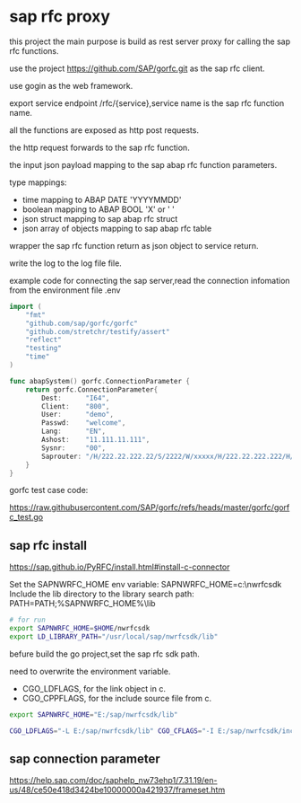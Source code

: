 # sap rfc proxy

this project the main purpose is build as rest server proxy for calling the sap rfc functions.

use the project https://github.com/SAP/gorfc.git as the sap rfc client.

use gogin as the web framework.

export service endpoint /rfc/{service},service name is the sap rfc function name.

all the functions are exposed as http post requests.

the http request forwards to the sap rfc function.

the input json payload mapping to the sap abap rfc function parameters. 

type mappings:

- time mapping to ABAP DATE 'YYYYMMDD'
- boolean mapping to ABAP BOOL 'X' or ' '
- json struct mapping to sap abap rfc struct
- json array of objects mapping to sap abap rfc table

wrapper the sap rfc function return as json object to service return.

write the log to the log file file.


example code for connecting the sap server,read the connection infomation from the environment file .env
```go
import (
    "fmt"
    "github.com/sap/gorfc/gorfc"
    "github.com/stretchr/testify/assert"
    "reflect"
    "testing"
    "time"
)

func abapSystem() gorfc.ConnectionParameter {
    return gorfc.ConnectionParameter{
        Dest:      "I64",
        Client:    "800",
        User:      "demo",
        Passwd:    "welcome",
        Lang:      "EN",
        Ashost:    "11.111.11.111",
        Sysnr:     "00",
        Saprouter: "/H/222.22.222.22/S/2222/W/xxxxx/H/222.22.222.222/H/",
    }
}
```

gorfc test case code:

https://raw.githubusercontent.com/SAP/gorfc/refs/heads/master/gorfc/gorfc_test.go


## sap rfc install

https://sap.github.io/PyRFC/install.html#install-c-connector

Set the SAPNWRFC_HOME env variable: SAPNWRFC_HOME=c:\nwrfcsdk
Include the lib directory to the library search path: PATH=PATH;%SAPNWRFC_HOME%\lib
```sh
# for run
export SAPNWRFC_HOME=$HOME/nwrfcsdk
export LD_LIBRARY_PATH="/usr/local/sap/nwrfcsdk/lib"
```
befure build the go project,set the sap rfc sdk path.

need to overwrite the environment variable.

- CGO_LDFLAGS, for the link object in c.
- CGO_CPPFLAGS, for the include source file from c.

```sh
export SAPNWRFC_HOME="E:/sap/nwrfcsdk/lib"

CGO_LDFLAGS="-L E:/sap/nwrfcsdk/lib" CGO_CFLAGS="-I E:/sap/nwrfcsdk/include" go build
```


## sap connection parameter

https://help.sap.com/doc/saphelp_nw73ehp1/7.31.19/en-us/48/ce50e418d3424be10000000a421937/frameset.htm
